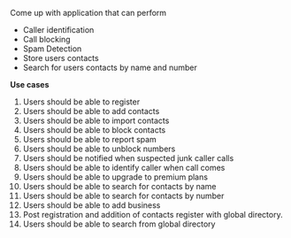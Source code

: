 Come up with application that can perform

- Caller identification
- Call blocking
- Spam Detection
- Store users contacts
- Search for users contacts by name and number

**Use cases**

1. Users should be able to register
2. Users should be able to add contacts
3. Users should be able to import contacts
4. Users should be able to block contacts
5. Users should be able to report spam
6. Users should be able to unblock numbers
7. Users should be notified when suspected junk caller calls
8. Users should be able to identify caller when call comes
9. Users should be able to upgrade to premium plans
10. Users should be able to search for contacts by name
11. Users should be able to search for contacts by number
12. Users should be able to add business
13. Post registration and addition of contacts register with global directory.
14. Users should be able to search from global directory